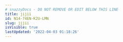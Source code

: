 ```yaml
---
# snazzyDocs - DO NOT REMOVE OR EDIT BELOW THIS LINE
title: jijii
id: N14-74EN-K2U-LMN
slug: jijii
isVisible: true
lastUpdated: '2022-04-03 01:18:26'
---
```

